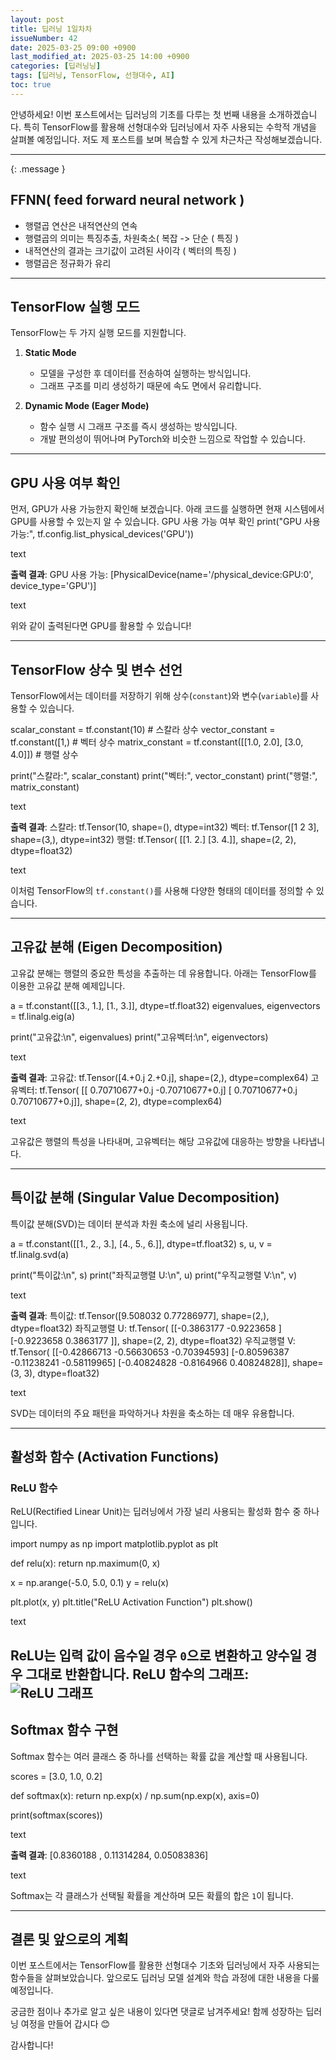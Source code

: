 ```yaml
---
layout: post
title: 딥러닝 1일차차
issueNumber: 42
date: 2025-03-25 09:00 +0900
last_modified_at: 2025-03-25 14:00 +0900
categories: [딥러닝닝]
tags: [딥러닝, TensorFlow, 선형대수, AI]
toc: true
---
```

안녕하세요! 이번 포스트에서는 딥러닝의 기초를 다루는 첫 번째 내용을 소개하겠습니다. 특히 TensorFlow를 활용해 선형대수와 딥러닝에서 자주 사용되는 수학적 개념을 살펴볼 예정입니다. 저도 제 포스트를 보며 복습할 수 있게 차근차근 작성해보겠습니다.

---
{: .message }

## FFNN( feed forward neural network )
- 행렬곱 연산은 내적연산의 연속
- 행렬곱의 의미는 특징추출, 차원축소( 복잡 -> 단순 ( 특징 )
- 내적연산의 결과는 크기값이 고려된 사이각 ( 벡터의 특징 )
- 행렬곱은 정규화가 유리
---

## TensorFlow 실행 모드

TensorFlow는 두 가지 실행 모드를 지원합니다.

1. **Static Mode**  
   - 모델을 구성한 후 데이터를 전송하여 실행하는 방식입니다.  
   - 그래프 구조를 미리 생성하기 때문에 속도 면에서 유리합니다.

2. **Dynamic Mode (Eager Mode)**  
   - 함수 실행 시 그래프 구조를 즉시 생성하는 방식입니다.  
   - 개발 편의성이 뛰어나며 PyTorch와 비슷한 느낌으로 작업할 수 있습니다.

---

## GPU 사용 여부 확인

먼저, GPU가 사용 가능한지 확인해 보겠습니다. 아래 코드를 실행하면 현재 시스템에서 GPU를 사용할 수 있는지 알 수 있습니다.
GPU 사용 가능 여부 확인
print("GPU 사용 가능:", tf.config.list_physical_devices('GPU'))

text

**출력 결과**:
GPU 사용 가능: [PhysicalDevice(name='/physical_device:GPU:0', device_type='GPU')]

text

위와 같이 출력된다면 GPU를 활용할 수 있습니다!

---

## TensorFlow 상수 및 변수 선언

TensorFlow에서는 데이터를 저장하기 위해 상수(`constant`)와 변수(`variable`)를 사용할 수 있습니다.

scalar_constant = tf.constant(10) # 스칼라 상수
vector_constant = tf.constant([1,) # 벡터 상수
matrix_constant = tf.constant([[1.0, 2.0], [3.0, 4.0]]) # 행렬 상수

print("스칼라:", scalar_constant)
print("벡터:", vector_constant)
print("행렬:", matrix_constant)

text

**출력 결과**:
스칼라: tf.Tensor(10, shape=(), dtype=int32)
벡터: tf.Tensor([1 2 3], shape=(3,), dtype=int32)
행렬: tf.Tensor(
[[1. 2.]
[3. 4.]], shape=(2, 2), dtype=float32)

text

이처럼 TensorFlow의 `tf.constant()`를 사용해 다양한 형태의 데이터를 정의할 수 있습니다.

---

## 고유값 분해 (Eigen Decomposition)

고유값 분해는 행렬의 중요한 특성을 추출하는 데 유용합니다. 아래는 TensorFlow를 이용한 고유값 분해 예제입니다.

a = tf.constant([[3., 1.], [1., 3.]], dtype=tf.float32)
eigenvalues, eigenvectors = tf.linalg.eig(a)

print("고유값:\n", eigenvalues)
print("고유벡터:\n", eigenvectors)

text

**출력 결과**:
고유값:
tf.Tensor([4.+0.j 2.+0.j], shape=(2,), dtype=complex64)
고유벡터:
tf.Tensor(
[[ 0.70710677+0.j -0.70710677+0.j]
[ 0.70710677+0.j 0.70710677+0.j]], shape=(2, 2), dtype=complex64)

text

고유값은 행렬의 특성을 나타내며, 고유벡터는 해당 고유값에 대응하는 방향을 나타냅니다.

---

## 특이값 분해 (Singular Value Decomposition)

특이값 분해(SVD)는 데이터 분석과 차원 축소에 널리 사용됩니다.

a = tf.constant([[1., 2., 3.], [4., 5., 6.]], dtype=tf.float32)
s, u, v = tf.linalg.svd(a)

print("특이값:\n", s)
print("좌직교행렬 U:\n", u)
print("우직교행렬 V:\n", v)

text

**출력 결과**:
특이값:
tf.Tensor([9.508032 0.77286977], shape=(2,), dtype=float32)
좌직교행렬 U:
tf.Tensor(
[[-0.3863177 -0.9223658 ]
[-0.9223658 0.3863177 ]], shape=(2, 2), dtype=float32)
우직교행렬 V:
tf.Tensor(
[[-0.42866713 -0.56630653 -0.70394593]
[-0.80596387 -0.11238241 -0.58119965]
[-0.40824828 -0.8164966 0.40824828]], shape=(3, 3), dtype=float32)

text

SVD는 데이터의 주요 패턴을 파악하거나 차원을 축소하는 데 매우 유용합니다.

---

## 활성화 함수 (Activation Functions)

### ReLU 함수

ReLU(Rectified Linear Unit)는 딥러닝에서 가장 널리 사용되는 활성화 함수 중 하나입니다.

import numpy as np
import matplotlib.pyplot as plt

def relu(x):
return np.maximum(0, x)

x = np.arange(-5.0, 5.0, 0.1)
y = relu(x)

plt.plot(x, y)
plt.title("ReLU Activation Function")
plt.show()

text

ReLU는 입력 값이 음수일 경우 `0`으로 변환하고 양수일 경우 그대로 반환합니다.
**ReLU 함수의 그래프**:
![ReLU 그래프](C:/Users/25/Documents/GitHub/chugyoshang.github.io-master/chugyoshang.github.io/relu.png)
---


## Softmax 함수 구현

Softmax 함수는 여러 클래스 중 하나를 선택하는 확률 값을 계산할 때 사용됩니다.

scores = [3.0, 1.0, 0.2]

def softmax(x):
return np.exp(x) / np.sum(np.exp(x), axis=0)

print(softmax(scores))

text

**출력 결과**:
[0.8360188 , 0.11314284, 0.05083836]

text

Softmax는 각 클래스가 선택될 확률을 계산하며 모든 확률의 합은 `1`이 됩니다.

---

## 결론 및 앞으로의 계획

이번 포스트에서는 TensorFlow를 활용한 선형대수 기초와 딥러닝에서 자주 사용되는 함수들을 살펴보았습니다. 앞으로도 딥러닝 모델 설계와 학습 과정에 대한 내용을 다룰 예정입니다.

궁금한 점이나 추가로 알고 싶은 내용이 있다면 댓글로 남겨주세요! 함께 성장하는 딥러닝 여정을 만들어 갑시다 😊

감사합니다!
